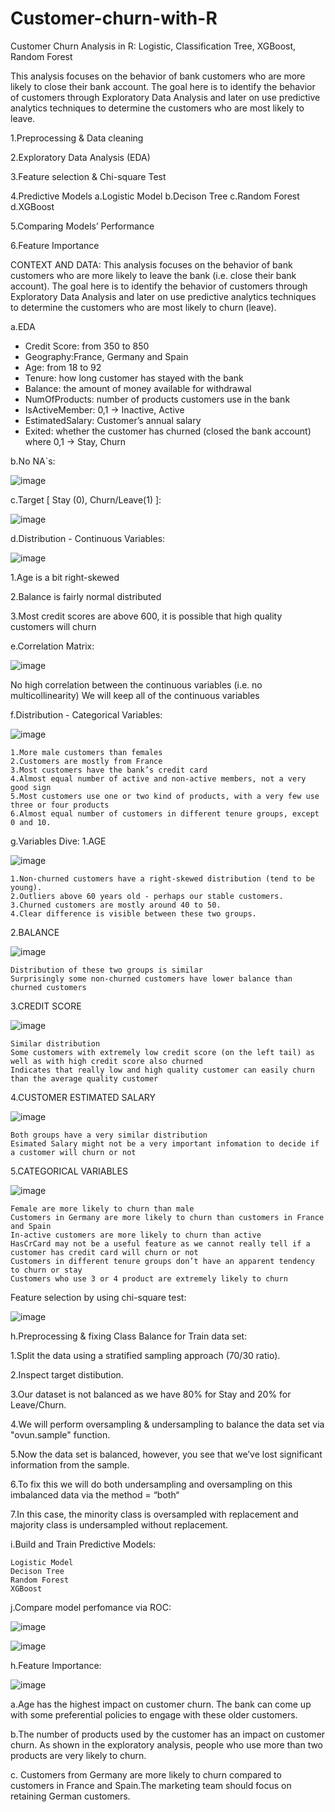 # Customer-churn-with-R
Customer Churn Analysis in R: Logistic, Classification Tree, XGBoost, Random Forest

This analysis focuses on the behavior of bank customers who are more likely to close their bank account. The goal here is to identify the behavior of customers through Exploratory Data Analysis and later on use predictive analytics techniques to determine the customers who are most likely to leave.


   1.Preprocessing & Data cleaning
   
   2.Exploratory Data Analysis (EDA)
   
   3.Feature selection & Chi-square Test
   
   4.Predictive Models
    a.Logistic Model
    b.Decison Tree
    c.Random Forest
    d.XGBoost
    
   5.Comparing Models’ Performance
   
   6.Feature Importance
   
  
   
   

CONTEXT AND DATA:
This analysis focuses on the behavior of bank customers who are more likely to leave the bank (i.e. close their bank account). The goal here is to identify the behavior of customers through Exploratory Data Analysis and later on use predictive analytics techniques to determine the customers who are most likely to churn (leave).

a.EDA
- Credit Score: from 350 to 850
- Geography:France, Germany and Spain
- Age: from 18 to 92
- Tenure: how long customer has stayed with the bank
- Balance: the amount of money available for withdrawal
- NumOfProducts: number of products customers use in the bank
- IsActiveMember: 0,1 -> Inactive, Active
- EstimatedSalary: Customer’s annual salary
- Exited: whether the customer has churned (closed the bank account) where 0,1 -> Stay, Churn

b.No NA`s:

![image](https://user-images.githubusercontent.com/111205197/196767629-57d556fa-da0f-44e4-8f29-813f451fcc6f.png)


c.Target [ Stay (0), Churn/Leave(1) ]:

![image](https://user-images.githubusercontent.com/111205197/196767734-41d3bb1a-73bb-41d7-b6aa-3f6a798f7634.png)


d.Distribution - Continuous Variables:

![image](https://user-images.githubusercontent.com/111205197/196767793-2d275727-8cd6-4d45-8705-a71d35408359.png)



 1.Age is a bit right-skewed
 
 2.Balance is fairly normal distributed
 
 3.Most credit scores are above 600, it is possible that high quality customers will churn

e.Correlation Matrix:

![image](https://user-images.githubusercontent.com/111205197/196767929-f2e63212-f0a6-4552-b0a0-8fc6dceca183.png)


  No high correlation between the continuous variables (i.e. no multicollinearity)
  We will keep all of the continuous variables

f.Distribution - Categorical Variables:

![image](https://user-images.githubusercontent.com/111205197/196768004-3b10ecbc-7a62-45b4-827a-4c57029ba094.png)


    1.More male customers than females
    2.Customers are mostly from France
    3.Most customers have the bank’s credit card
    4.Almost equal number of active and non-active members, not a very good sign
    5.Most customers use one or two kind of products, with a very few use three or four products
    6.Almost equal number of customers in different tenure groups, except 0 and 10.

g.Variables Dive:
1.AGE

![image](https://user-images.githubusercontent.com/111205197/196768102-c057b186-0204-4b74-a3c6-d2544e492799.png)


    1.Non-churned customers have a right-skewed distribution (tend to be young).
    2.Outliers above 60 years old - perhaps our stable customers.
    3.Churned customers are mostly around 40 to 50. 
    4.Clear difference is visible between these two groups.

2.BALANCE

![image](https://user-images.githubusercontent.com/111205197/196768215-049df4db-18f4-409e-99a4-ae85fe0cbbff.png)


    Distribution of these two groups is similar
    Surprisingly some non-churned customers have lower balance than churned customers

3.CREDIT SCORE

![image](https://user-images.githubusercontent.com/111205197/196768283-f7433add-d817-4606-9ecf-ced2cb40d307.png)

    Similar distribution
    Some customers with extremely low credit score (on the left tail) as well as with high credit score also churned
    Indicates that really low and high quality customer can easily churn than the average quality customer

4.CUSTOMER ESTIMATED SALARY

![image](https://user-images.githubusercontent.com/111205197/196768379-cb79dbc2-d814-47de-bfcc-422340e9025e.png)


    Both groups have a very similar distribution
    Esimated Salary might not be a very important infomation to decide if a customer will churn or not

5.CATEGORICAL VARIABLES

![image](https://user-images.githubusercontent.com/111205197/196768456-c876f3ac-470a-4259-b7c2-19fbdc9e91e1.png)


    Female are more likely to churn than male
    Customers in Germany are more likely to churn than customers in France and Spain
    In-active customers are more likely to churn than active
    HasCrCard may not be a useful feature as we cannot really tell if a customer has credit card will churn or not
    Customers in different tenure groups don’t have an apparent tendency to churn or stay
    Customers who use 3 or 4 product are extremely likely to churn

Feature selection by using chi-square test:

![image](https://user-images.githubusercontent.com/111205197/196768531-49d8b0b8-581a-478e-aaf4-50d318729120.png)


h.Preprocessing & fixing Class Balance for Train data set:

  1.Split the data using a stratified sampling approach (70/30 ratio).
  
  2.Inspect target distibution.
  
  3.Our dataset is not balanced as we have 80% for Stay and 20% for Leave/Churn.
  
  4.We will perform oversampling & undersampling to balance the data set via "ovun.sample" function.
  
  5.Now the data set is balanced, however, you see that we’ve lost significant information from the sample.
  
  6.To fix this we will do both undersampling and oversampling on this imbalanced data via the method = “both“
  
  7.In this case, the minority class is oversampled with replacement and majority class is undersampled without replacement.

i.Build and Train Predictive Models:

    Logistic Model
    Decison Tree
    Random Forest
    XGBoost

j.Compare model perfomance via ROC:

![image](https://user-images.githubusercontent.com/111205197/196768819-3cceac5a-7c3a-4c64-b542-1d6de9654089.png)

![image](https://user-images.githubusercontent.com/111205197/196769062-c596db68-6f73-4f72-9d69-909b5c4f8b5a.png)



h.Feature Importance:

![image](https://user-images.githubusercontent.com/111205197/196769123-008602b3-5e0c-422b-a532-48ccdb480656.png)

a.Age has the highest impact on customer churn. The bank can come up with some preferential policies to engage with these older customers.
   
b.The number of products used by the customer has an impact on customer churn. As shown in the exploratory analysis, people who use more than two products are very likely to churn.
   
c. Customers from Germany are more likely to churn compared to customers in France and Spain.The marketing team should focus on retaining German customers.
